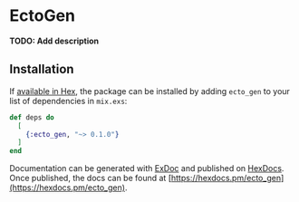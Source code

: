 # EctoGen

**TODO: Add description**

## Installation

If [available in Hex](https://hex.pm/docs/publish), the package can be installed
by adding `ecto_gen` to your list of dependencies in `mix.exs`:

```elixir
def deps do
  [
    {:ecto_gen, "~> 0.1.0"}
  ]
end
```

Documentation can be generated with [ExDoc](https://github.com/elixir-lang/ex_doc)
and published on [HexDocs](https://hexdocs.pm). Once published, the docs can
be found at [https://hexdocs.pm/ecto_gen](https://hexdocs.pm/ecto_gen).

